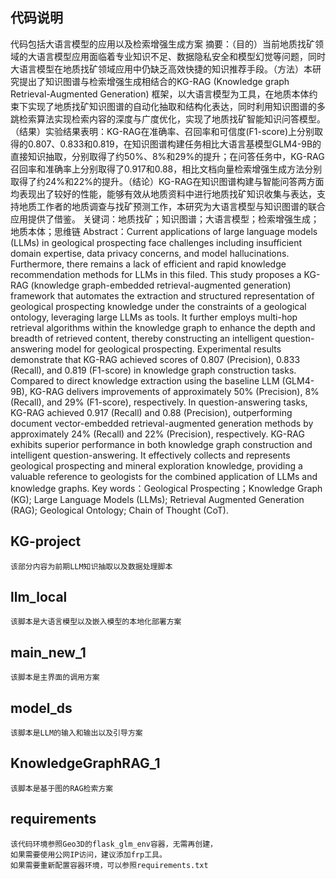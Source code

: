 ## 代码说明

代码包括大语言模型的应用以及检索增强生成方案
摘要：（目的）当前地质找矿领域的大语言模型应用面临着专业知识不足、数据隐私安全和模型幻觉等问题，同时大语言模型在地质找矿领域应用中仍缺乏高效快捷的知识推荐手段。（方法）本研究提出了知识图谱与检索增强生成相结合的KG-RAG (Knowledge graph Retrieval-Augmented Generation) 框架，以大语言模型为工具，在地质本体约束下实现了地质找矿知识图谱的自动化抽取和结构化表达，同时利用知识图谱的多跳检索算法实现检索内容的深度与广度优化，实现了地质找矿智能知识问答模型。（结果）实验结果表明：KG-RAG在准确率、召回率和可信度(F1-score)上分别取得的0.807、0.833和0.819，在知识图谱构建任务相比大语言基模型GLM4-9B的直接知识抽取，分别取得了约50%、8%和29%的提升；在问答任务中，KG-RAG召回率和准确率上分别取得了0.917和0.88，相比文档向量检索增强生成方法分别取得了约24%和22%的提升。（结论）KG-RAG在知识图谱构建与智能问答两方面均表现出了较好的性能，能够有效从地质资料中进行地质找矿知识收集与表达，支持地质工作者的地质调查与找矿预测工作，本研究为大语言模型与知识图谱的联合应用提供了借鉴。
关键词：地质找矿；知识图谱；大语言模型；检索增强生成；地质本体；思维链
Abstract：Current applications of large language models (LLMs) in geological prospecting face challenges including insufficient domain expertise, data privacy concerns, and model hallucinations. Furthermore, there remains a lack of efficient and rapid knowledge recommendation methods for LLMs in this filed. This study proposes a KG-RAG (knowledge graph-embedded retrieval-augmented generation) framework that automates the extraction and structured representation of geological prospecting knowledge under the constraints of a geological ontology, leveraging large LLMs as tools. It further employs multi-hop retrieval algorithms within the knowledge graph to enhance the depth and breadth of retrieved content, thereby constructing an intelligent question-answering model for geological prospecting. Experimental results demonstrate that KG-RAG achieved scores of 0.807 (Precision), 0.833 (Recall), and 0.819 (F1-score) in knowledge graph construction tasks. Compared to direct knowledge extraction using the baseline LLM (GLM4-9B), KG-RAG delivers improvements of approximately 50% (Precision), 8% (Recall), and 29% (F1-score), respectively. In question-answering tasks, KG-RAG achieved 0.917 (Recall) and 0.88 (Precision), outperforming document vector-embedded retrieval-augmented generation methods by approximately 24% (Recall) and 22% (Precision), respectively. KG-RAG exhibits superior performance in both knowledge graph construction and intelligent question-answering. It effectively collects and represents geological prospecting and mineral exploration knowledge, providing a valuable reference to geologists for the combined application of LLMs and knowledge graphs.
Key words：Geological Prospecting；Knowledge Graph (KG); Large Language Models (LLMs); Retrieval Augmented Generation (RAG); Geological Ontology; Chain of Thought (CoT).

## KG-project

	该部分内容为前期LLM知识抽取以及数据处理脚本

## llm_local
	
	该脚本是大语言模型以及嵌入模型的本地化部署方案

## main_new_1
	
	该脚本是主界面的调用方案
	
## model_ds
	
	该脚本是LLM的输入和输出以及引导方案

## KnowledgeGraphRAG_1
	
	该脚本是基于图的RAG检索方案


## requirements
	
	该代码环境参照Geo3D的flask_glm_env容器，无需再创建，
    如果需要使用公网IP访问，建议添加frp工具。
	如果需要重新配置容器环境，可以参照requirements.txt

                                                                           
